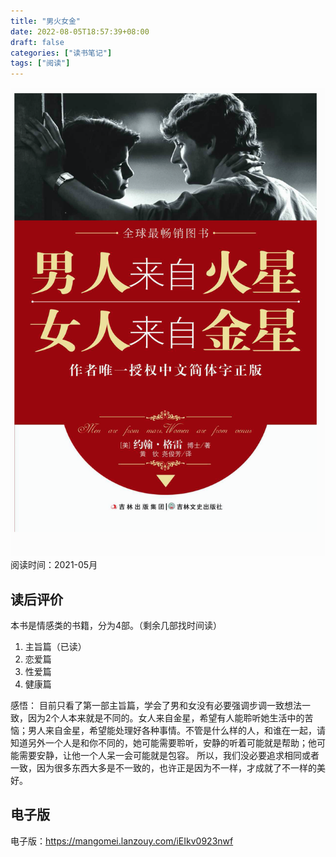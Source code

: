 ```yaml
---
title: "男火女金"
date: 2022-08-05T18:57:39+08:00
draft: false
categories: ["读书笔记"]
tags: ["阅读"]
---
```



![](/mb/images/booknote/man/01.png)
阅读时间：2021-05月

## 读后评价
本书是情感类的书籍，分为4部。（剩余几部找时间读）
1. 主旨篇（已读）
2. 恋爱篇
3. 性爱篇
4. 健康篇

感悟：
目前只看了第一部主旨篇，学会了男和女没有必要强调步调一致想法一致，因为2个人本来就是不同的。女人来自金星，希望有人能聆听她生活中的苦恼；男人来自金星，希望能处理好各种事情。不管是什么样的人，和谁在一起，请知道另外一个人是和你不同的，她可能需要聆听，安静的听着可能就是帮助；他可能需要安静，让他一个人呆一会可能就是包容。
所以，我们没必要追求相同或者一致，因为很多东西大多是不一致的，也许正是因为不一样，才成就了不一样的美好。

## 电子版
电子版：https://mangomei.lanzouy.com/iEIkv0923nwf
